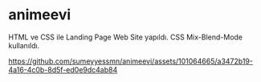 # animeevi
HTML ve CSS ile Landing Page Web Site yapıldı. CSS Mix-Blend-Mode kullanıldı. 


https://github.com/sumeyyessmn/animeevi/assets/101064665/a3472b19-4a16-4c0b-8d5f-ed0e9dc4ab84

